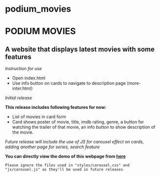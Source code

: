 # podium_movies

# PODIUM MOVIES

## A website that displays latest movies with some features

_Instruction for use_

- Open index.html
- Use info button on cards to navigate to description page (more-inter.html)

_Initial release_

**This release includes following features for now:**

- List of movies in card form
- Card shows poster of movie, title, imdb rating, genre, a button for watching the trailer of that movie, an info button to show description of the movie.

_Future release will include the use of JS for carousel effect on cards, adding another page for series, search feature_

**You can directly view the demo of this webpage from [here](https://enunmuz.github.io/podium_movies/index.html)**

    Please ignore the files used in "styles/carousel.css" and "js/carousel.js" as they'll be used in future releases
